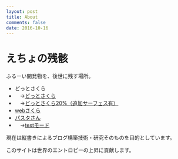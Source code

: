 ```yaml
---
layout: post
title: About
comments: false
date: 2016-10-16
---
```


えちょの残骸
============

ふるーい開発物を、後世に残す場所。

 + どっとさくら
  + 　→[どっとさくら](/old/dot-sakura/download/nar/dot_sakura.nar)
  + 　→[どっとさくら20%（追加サーフェス有）](/old/dot-sakura/download/nar/dot_sakura_020.nar)
 +  [webさくら](/old/web-sakura/areka/i.html)
 +  [パスタさん](/pasta/index.html)
  + 　→[testモード](/pasta/app/design.html)

現在は縦書きによるブログ構築技術・研究そのものを目的としています。

このサイトは世界のエントロピーの上昇に貢献します。